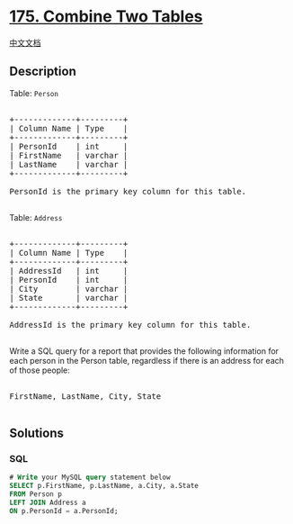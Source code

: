 # [175. Combine Two Tables](https://leetcode.com/problems/combine-two-tables)

[中文文档](/solution/0100-0199/0175.Combine%20Two%20Tables/README.md)

## Description

<p>Table: <code>Person</code></p>

<pre>

+-------------+---------+
| Column Name | Type    |
+-------------+---------+
| PersonId    | int     |
| FirstName   | varchar |
| LastName    | varchar |
+-------------+---------+

PersonId is the primary key column for this table.

</pre>

<p>Table: <code>Address</code></p>

<pre>

+-------------+---------+
| Column Name | Type    |
+-------------+---------+
| AddressId   | int     |
| PersonId    | int     |
| City        | varchar |
| State       | varchar |
+-------------+---------+

AddressId is the primary key column for this table.

</pre>

<p>Write a SQL query for a report that provides the following information for each person in the Person table, regardless if there is an address for each of those people:</p>

<pre>

FirstName, LastName, City, State

</pre>

## Solutions

<!-- tabs:start -->

### **SQL**

```sql
# Write your MySQL query statement below
SELECT p.FirstName, p.LastName, a.City, a.State
FROM Person p
LEFT JOIN Address a
ON p.PersonId = a.PersonId;
```

<!-- tabs:end -->
